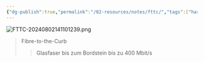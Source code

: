 ```yaml
---
{"dg-publish":true,"permalink":"/02-resources/notes/fttc/","tags":["hardware","netzwerk"],"noteIcon":"","updated":"2025-07-12T13:31:41.000+02:00"}
---
```


![FTTC-20240802141101239.png](/img/user/02%20-%20RESOURCES/Files/IMG/FTTC-20240802141101239.png)
>Fibre-to-the-Curb
>>Glasfaser bis zum Bordstein
>>bis zu 400 Mbit/s
